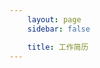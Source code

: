 ```yaml
---
    layout: page
    sidebar: false

    title: 工作简历
---
```


<script setup lang="ts">
    import resumeData from '../../configs/resume.json';
    console.log(resumeData);
</script>

<style scoped>
    
</style>
